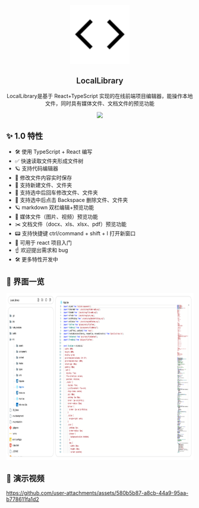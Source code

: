 <p align="center">
  <img height="160px" src="./public/logo.svg">
  <h2 align="center" style="font-weight: 600">LocalLibrary</h2>
</p>

<p align="center">
  LocalLibrary是基于 React+TypeScript 实现的在线前端项目编辑器，能操作本地文件，同时具有媒体文件、文档文件的预览功能
</p>

<p align="center">
  <a href="https://github.com/StudyDayByDay/LocalLibrary/stargazers"><img src="https://img.shields.io/github/stars/StudyDayByDay/LocalLibrary" /></a>
</p>

## ✨ 1.0 特性

- 🛠 使用 TypeScript + React 编写
- ✅ 快速读取文件夹形成文件树
- 🪐 支持代码编辑器
- 💪 修改文件内容实时保存
- 🐆 支持新建文件、文件夹
- 🤟 支持选中后回车修改文件、文件夹
- 🥇 支持选中后点击 Backspace 删除文件、文件夹
- 🪐 markdown 双栏编辑+预览功能
- 🦩 媒体文件（图片、视频）预览功能
- ✂️ 文档文件（docx、xls、xlsx、pdf）预览功能
- 📟 支持快捷键 ctrl/command + shift + l 打开新窗口
- 📃 可用于 react 项目入门
- ☝️ 欢迎提出需求和 bug
- 🛠 更多特性开发中

## 👀 界面一览

<p align="center">
  <img height="450px" src="./public/web.png">
</p>

## 💎 演示视频

https://github.com/user-attachments/assets/580b5b87-a8cb-44a9-95aa-b778611fa1d2
